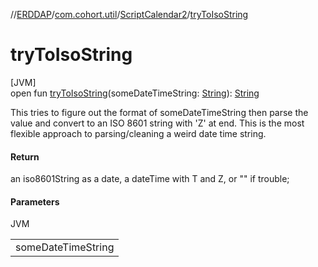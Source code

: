 //[ERDDAP](../../../index.md)/[com.cohort.util](../index.md)/[ScriptCalendar2](index.md)/[tryToIsoString](try-to-iso-string.md)

# tryToIsoString

[JVM]\
open fun [tryToIsoString](try-to-iso-string.md)(someDateTimeString: [String](https://docs.oracle.com/en/java/javase/21/docs/api/java.base/java/lang/String.html)): [String](https://docs.oracle.com/en/java/javase/21/docs/api/java.base/java/lang/String.html)

This tries to figure out the format of someDateTimeString then parse the value and convert to an ISO 8601 string with 'Z' at end. This is the most flexible approach to parsing/cleaning a weird date time string.

#### Return

an iso8601String as a date, a dateTime with T and Z, or &quot;&quot; if trouble;

#### Parameters

JVM

| |
|---|
| someDateTimeString |